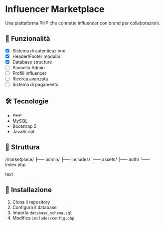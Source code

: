 # Influencer Marketplace

Una piattaforma PHP che connette influencer con brand per collaborazioni.

## 🚀 Funzionalità
- [x] Sistema di autenticazione
- [x] Header/Footer modulari  
- [x] Database structure
- [ ] Pannello Admin
- [ ] Profili Influencer
- [ ] Ricerca avanzata
- [ ] Sistema di pagamento

## 🛠 Tecnologie
- PHP
- MySQL
- Bootstrap 5
- JavaScript

## 📁 Struttura
/marketplace/
├── admin/
├── includes/
├── assets/
├── auth/
└── index.php

text

## 🚦 Installazione
1. Clona il repository
2. Configura il database
3. Importa `database_schema.sql`
4. Modifica `includes/config.php`
